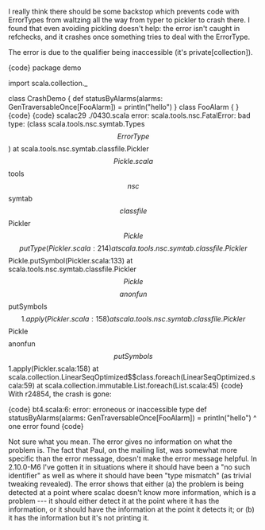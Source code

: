 I really think there should be some backstop which prevents code with ErrorTypes from waltzing all the way from typer to pickler to crash there.  I found that even avoiding pickling doesn't help: the error isn't caught in refchecks, and it crashes once something tries to deal with the ErrorType.

The error is due to the qualifier being inaccessible (it's private[collection]).

{code}
package demo

import scala.collection._

class CrashDemo {
  def statusByAlarms(alarms: GenTraversableOnce[FooAlarm]) = println("hello")
}
class FooAlarm { }
{code}
{code}
scalac29 ./0430.scala 
error: scala.tools.nsc.FatalError: bad type: <error>(class scala.tools.nsc.symtab.Types$$ErrorType$$)
	at scala.tools.nsc.symtab.classfile.Pickler$$Pickle.scala$$tools$$nsc$$symtab$$classfile$$Pickler$$Pickle$$$$putType(Pickler.scala:214)
	at scala.tools.nsc.symtab.classfile.Pickler$$Pickle.putSymbol(Pickler.scala:133)
	at scala.tools.nsc.symtab.classfile.Pickler$$Pickle$$$$anonfun$$putSymbols$$1.apply(Pickler.scala:158)
	at scala.tools.nsc.symtab.classfile.Pickler$$Pickle$$$$anonfun$$putSymbols$$1.apply(Pickler.scala:158)
	at scala.collection.LinearSeqOptimized$$class.foreach(LinearSeqOptimized.scala:59)
	at scala.collection.immutable.List.foreach(List.scala:45)
{code}
With r24854, the crash is gone: 

{code}
bt4.scala:6: error: erroneous or inaccessible type
  def statusByAlarms(alarms: GenTraversableOnce[FooAlarm]) = println("hello")
                             ^
one error found
{code}


Not sure what you mean. The error gives no information on what the problem is. The fact that Paul, on the mailing list, was somewhat more specific than the error message, doesn't make the error message helpful. In 2.10.0-M6 I've gotten it in situations where it should have been a "no such identifier" as well as where it should have been "type mismatch" (as trivial tweaking revealed). The error shows that either (a) the problem is being detected at a point where scalac doesn't know more information, which is a problem --- it should either detect it at the point where it has the information, or it should have the information at the point it detects it; or (b) it has the information but it's not printing it.
